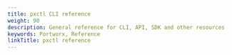 ```yaml
---
title: pxctl CLI reference
weight: 90
description: General reference for CLI, API, SDK and other resources
keywords: Portworx, Reference 
linkTitle: pxctl reference
---
```

